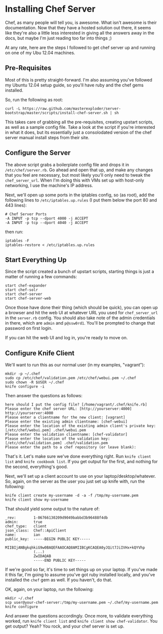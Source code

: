# Installing Chef Server

Chef, as many people will tell you, is awesome. What isn't awesome is their documentation. Now that they have a hosted solution out there, it seems like they're also a little less interested in giving all the answers away in the docs, but maybe I'm just reading too far into things ;)

At any rate, here are the steps I followed to get chef server up and running on one of my Ubu 12.04 machines.

## Pre-Requisites

Most of this is pretty straight-forward. I'm also assuming you've followed my Ubuntu 12.04 setup guide, so you'll have ruby and the chef gems installed.

So, run the following as root:

    curl -L https://raw.github.com/masterexploder/server-bootstrap/master/scripts/install-chef-server.sh | sh
    
This takes care of grabbing all the pre-requisites, creating upstart scripts, as well as a sample config file. Take a look at the script if you're interested in what it does, but its essentially just a consolodated version of the chef server manual install steps from their site.

## Configure the Server

The above script grabs a boilerplate config file and drops it in `/etc/chef/server.rb`. Go ahead and open that up, and make any changes that you feel are necessary, but most likely you'll only need to tweak the `chef_server_url`. When I'm doing this with VMs set up with host-only networking, I use the machine's IP address.

Next, we'll open up some ports in the iptables config, so (as root), add the following lines to `/etc/iptables.up.rules` (I put them below the port 80 and 443 lines):

    # Chef Server Ports
    -A INPUT -p tcp --dport 4000 -j ACCEPT
    -A INPUT -p tcp --dport 4040 -j ACCEPT
    
then run:
    
    iptables -F
    iptables-restore < /etc/iptables.up.rules
    
## Start Everything Up

Since the script created a bunch of upstart scripts, starting things is just a matter of running a few commands:

    start chef-expander
    start chef-solr
    start chef-server
    start chef-server-web
    
Once those have done their thing (which should be quick), you can open up a browser and hit the web UI at whatever URL you used for `chef_server_url` in the `server.rb` config. You should also take note of the admin credentials in there, which are `admin` and `p@ssw0rd1`. You'll be prompted to change that password on first login.

If you can hit the web UI and log in, you're ready to move on.

## Configure Knife Client

We'll want to run this as our normal user (in my examples, "vagrant"):

    mkdir -p ~/.chef
    sudo cp /etc/chef/validation.pem /etc/chef/webui.pem ~/.chef
    sudo chown -R $USER ~/.chef
    knife configure -i
    
Then answer the questions as follows:

    here should I put the config file? [/home/vagrant/.chef/knife.rb] 
    Please enter the chef server URL: [http://yourserver:4000] http://yourserver:4000
    Please enter a clientname for the new client: [vagrant] 
    Please enter the existing admin clientname: [chef-webui] 
    Please enter the location of the existing admin client's private key: [/etc/chef/webui.pem] .chef/webui.pem
    Please enter the validation clientname: [chef-validator] 
    Please enter the location of the validation key: [/etc/chef/validation.pem] .chef/validation.pem
    Please enter the path to a chef repository (or leave blank):
    
That's it. Let's make sure we've done everything right. Run `knife client list` and `knife cookbook list`. If you get output for the first, and nothing for the second, everything's good.

Next, we'll set up a client account to use on your laptop/desktop/whatever. So, again, on the server as the user you just set up knife with, run the following:

    knife client create my-username -d -a -f /tmp/my-username.pem
    knife client show my-username
    
That should yield some output to the nature of:

    _rev:        1-06766130209d9049babbd3b96488f4db
    admin:       true
    chef_type:   client
    json_class:  Chef::ApiClient
    name:        ian
    public_key:  -----BEGIN PUBLIC KEY-----
                 MIIBIjANBgkqhkiG9w0BAQEFAAOCAQ8AMIIBCgKCAQEA0yJQit7JiIVHx+kQYVhp
                 (...)
                 ZwIDAQAB
                 -----END PUBLIC KEY-----
                 
If we're good so far, it's time to set things up on your laptop. If you've made it this far, I'm going to assume you've got ruby installed locally, and you've installed the `chef` gem as well. If you haven't, do that.

OK, again, on your laptop, run the following:

    mkdir ~/.chef
    scp user@your-chef-server:/tmp/my-username.pem ~/.chef/my-username.pem
    knife configure
    
And answer the questions accordingly. Once more, to validate everything worked, run `knife client list` and `knife client show chef-validator`. You get output? Yeah? You rock, and your chef server is set up.